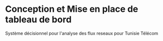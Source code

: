 # Conception et Mise en place de tableau de bord 
Système décisionnel pour l'analyse des flux reseaux pour Tunisie Télécom
